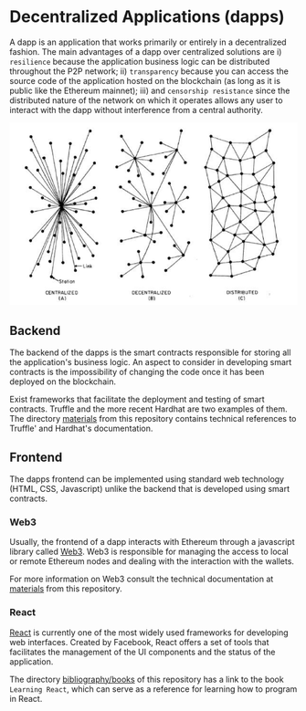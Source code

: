 # Decentralized Applications (dapps)

A dapp is an application that works primarily or entirely in a decentralized 
fashion. The main advantages of a dapp over centralized solutions are i) 
`resilience` because the application business logic can be distributed throughout 
the P2P network; ii) `transparency` because you can access the source code of the 
application hosted on the blockchain (as long as it is public like the Ethereum 
mainnet); iii) and `censorship resistance` since the distributed nature of the 
network on which it operates allows any user to interact with the dapp without 
interference from a central authority.

![Decentralized Pic](../figures/dcap_0101.png)

## Backend

The backend of the dapps is the smart contracts responsible for storing all the 
application's business logic. An aspect to consider in developing smart contracts 
is the impossibility of changing the code once it has been deployed on the blockchain.

Exist frameworks that facilitate the deployment and testing of smart contracts. 
Truffle and the more recent Hardhat are two examples of them. The directory [materials](../materials/technical_refs.md) 
from this repository contains technical references to Truffle' and Hardhat's documentation.

## Frontend

The dapps frontend can be implemented using standard web technology
(HTML, CSS, Javascript) unlike the backend that is developed using smart contracts.

### Web3

Usually, the frontend of a dapp interacts with Ethereum through a javascript 
library called [Web3](https://web3js.readthedocs.io/en/v1.5.2/). Web3 is responsible 
for managing the access to local or remote Ethereum nodes and dealing with the 
interaction with the wallets.

For more information on Web3 consult the technical documentation at [materials](../materials/technical_refs.md) 
from this repository.

### React

[React](https://reactjs.org) is currently one of the most widely used frameworks 
for developing web interfaces. Created by Facebook, React offers a set of tools 
that facilitates the management of the UI components and the status of the application.

The directory [bibliography/books](../bibliography/books/README.md) of 
this repository has a link to the book `Learning React`, which can serve as a 
reference for learning how to program in React.
